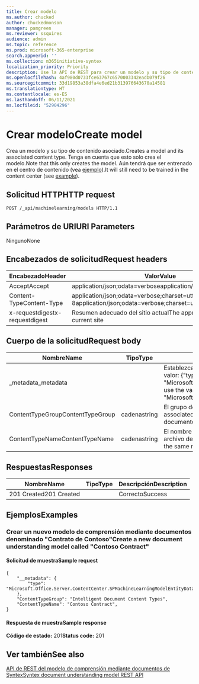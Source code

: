 ```yaml
---
title: Crear modelo
ms.author: chucked
author: chuckedmonson
manager: pamgreen
ms.reviewer: ssquires
audience: admin
ms.topic: reference
ms.prod: microsoft-365-enterprise
search.appverid: ''
ms.collection: m365initiative-syntex
localization_priority: Priority
description: Use la API de REST para crear un modelo y su tipo de contenido asociado.
ms.openlocfilehash: 4af980d0733fce63767c6570003342eadb079f26
ms.sourcegitcommit: 33d19853a38dfa4e6ed21b313976643670a14581
ms.translationtype: HT
ms.contentlocale: es-ES
ms.lasthandoff: 06/11/2021
ms.locfileid: "52904296"
---
```

# <a name="create-model"></a><span data-ttu-id="852ce-103">Crear modelo</span><span class="sxs-lookup"><span data-stu-id="852ce-103">Create model</span></span>

<span data-ttu-id="852ce-104">Crea un modelo y su tipo de contenido asociado.</span><span class="sxs-lookup"><span data-stu-id="852ce-104">Creates a model and its associated content type.</span></span> <span data-ttu-id="852ce-105">Tenga en cuenta que esto solo crea el modelo.</span><span class="sxs-lookup"><span data-stu-id="852ce-105">Note that this only creates the model.</span></span> <span data-ttu-id="852ce-106">Aún tendrá que ser entrenado en el centro de contenido (vea [ejemplo](rest-createmodel-method.md#examples)).</span><span class="sxs-lookup"><span data-stu-id="852ce-106">It will still need to be trained in the content center (see [example](rest-createmodel-method.md#examples)).</span></span>

## <a name="http-request"></a><span data-ttu-id="852ce-107">Solicitud HTTP</span><span class="sxs-lookup"><span data-stu-id="852ce-107">HTTP request</span></span>

```
POST /_api/machinelearning/models HTTP/1.1
```
## <a name="uri-parameters"></a><span data-ttu-id="852ce-108">Parámetros de URI</span><span class="sxs-lookup"><span data-stu-id="852ce-108">URI Parameters</span></span>

<span data-ttu-id="852ce-109">Ninguno</span><span class="sxs-lookup"><span data-stu-id="852ce-109">None</span></span>

## <a name="request-headers"></a><span data-ttu-id="852ce-110">Encabezados de solicitud</span><span class="sxs-lookup"><span data-stu-id="852ce-110">Request headers</span></span>

| <span data-ttu-id="852ce-111">Encabezado</span><span class="sxs-lookup"><span data-stu-id="852ce-111">Header</span></span> | <span data-ttu-id="852ce-112">Valor</span><span class="sxs-lookup"><span data-stu-id="852ce-112">Value</span></span> |
|--------|-------|
|<span data-ttu-id="852ce-113">Accept</span><span class="sxs-lookup"><span data-stu-id="852ce-113">Accept</span></span>|<span data-ttu-id="852ce-114">application/json;odata=verbose</span><span class="sxs-lookup"><span data-stu-id="852ce-114">application/json;odata=verbose</span></span>|
|<span data-ttu-id="852ce-115">Content-Type</span><span class="sxs-lookup"><span data-stu-id="852ce-115">Content-Type</span></span>|<span data-ttu-id="852ce-116">application/json;odata=verbose;charset=utf-8</span><span class="sxs-lookup"><span data-stu-id="852ce-116">application/json;odata=verbose;charset=utf-8</span></span>|
|<span data-ttu-id="852ce-117">x-requestdigest</span><span class="sxs-lookup"><span data-stu-id="852ce-117">x-requestdigest</span></span>|<span data-ttu-id="852ce-118">Resumen adecuado del sitio actual</span><span class="sxs-lookup"><span data-stu-id="852ce-118">The appropriate digest for current site</span></span>|

## <a name="request-body"></a><span data-ttu-id="852ce-119">Cuerpo de la solicitud</span><span class="sxs-lookup"><span data-stu-id="852ce-119">Request body</span></span>

|<span data-ttu-id="852ce-120">Nombre</span><span class="sxs-lookup"><span data-stu-id="852ce-120">Name</span></span>    |<span data-ttu-id="852ce-121">Tipo</span><span class="sxs-lookup"><span data-stu-id="852ce-121">Type</span></span>   |<span data-ttu-id="852ce-122">Descripción</span><span class="sxs-lookup"><span data-stu-id="852ce-122">Description</span></span> |
|--------|-------|------------|
|<span data-ttu-id="852ce-123">_metadata</span><span class="sxs-lookup"><span data-stu-id="852ce-123">_metadata</span></span>|  |<span data-ttu-id="852ce-124">Establezca la meta del objeto en SPO.</span><span class="sxs-lookup"><span data-stu-id="852ce-124">Set the object meta on the SPO.</span></span> <span data-ttu-id="852ce-125">Use siempre el valor: {"type": "Microsoft.Office.Server.ContentCenter.SPMachineLearningModelEntityData"}.</span><span class="sxs-lookup"><span data-stu-id="852ce-125">Always use the value: {"type": "Microsoft.Office.Server.ContentCenter.SPMachineLearningModelEntityData"}.</span></span> |
|<span data-ttu-id="852ce-126">ContentTypeGroup</span><span class="sxs-lookup"><span data-stu-id="852ce-126">ContentTypeGroup</span></span>|<span data-ttu-id="852ce-127">cadena</span><span class="sxs-lookup"><span data-stu-id="852ce-127">string</span></span>|<span data-ttu-id="852ce-128">El grupo de tipo de contenido asociado al modelo.</span><span class="sxs-lookup"><span data-stu-id="852ce-128">The associated content type group associated with the model.</span></span> <span data-ttu-id="852ce-129">El valor predeterminado es "Tipos de contenido de documento inteligente".</span><span class="sxs-lookup"><span data-stu-id="852ce-129">Defaulted to "Intelligent Document Content Types".</span></span>|
|<span data-ttu-id="852ce-130">ContentTypeName</span><span class="sxs-lookup"><span data-stu-id="852ce-130">ContentTypeName</span></span>|<span data-ttu-id="852ce-131">cadena</span><span class="sxs-lookup"><span data-stu-id="852ce-131">string</span></span>|<span data-ttu-id="852ce-132">El nombre del tipo de contenido asociado.</span><span class="sxs-lookup"><span data-stu-id="852ce-132">The associated content type name.</span></span> <span data-ttu-id="852ce-133">El archivo de modelo creado tendrá el mismo nombre.</span><span class="sxs-lookup"><span data-stu-id="852ce-133">The created model file will have the same name.</span></span>|

## <a name="responses"></a><span data-ttu-id="852ce-134">Respuestas</span><span class="sxs-lookup"><span data-stu-id="852ce-134">Responses</span></span>

| <span data-ttu-id="852ce-135">Nombre</span><span class="sxs-lookup"><span data-stu-id="852ce-135">Name</span></span>   | <span data-ttu-id="852ce-136">Tipo</span><span class="sxs-lookup"><span data-stu-id="852ce-136">Type</span></span>  | <span data-ttu-id="852ce-137">Descripción</span><span class="sxs-lookup"><span data-stu-id="852ce-137">Description</span></span>|
|--------|-------|------------|
|<span data-ttu-id="852ce-138">201 Created</span><span class="sxs-lookup"><span data-stu-id="852ce-138">201 Created</span></span>| |<span data-ttu-id="852ce-139">Correcto</span><span class="sxs-lookup"><span data-stu-id="852ce-139">Success</span></span>|

## <a name="examples"></a><span data-ttu-id="852ce-140">Ejemplos</span><span class="sxs-lookup"><span data-stu-id="852ce-140">Examples</span></span>

### <a name="create-a-new-document-understanding-model-called-contoso-contract"></a><span data-ttu-id="852ce-141">Crear un nuevo modelo de comprensión mediante documentos denominado "Contrato de Contoso"</span><span class="sxs-lookup"><span data-stu-id="852ce-141">Create a new document understanding model called "Contoso Contract"</span></span>

#### <a name="sample-request"></a><span data-ttu-id="852ce-142">Solicitud de muestra</span><span class="sxs-lookup"><span data-stu-id="852ce-142">Sample request</span></span>

```
{
    "__metadata": {
        "type": "Microsoft.Office.Server.ContentCenter.SPMachineLearningModelEntityData"
    },
    "ContentTypeGroup": "Intelligent Document Content Types",
    "ContentTypeName": "Contoso Contract",
}
```

#### <a name="sample-response"></a><span data-ttu-id="852ce-143">Respuesta de muestra</span><span class="sxs-lookup"><span data-stu-id="852ce-143">Sample response</span></span>

<span data-ttu-id="852ce-144">**Código de estado:** 201</span><span class="sxs-lookup"><span data-stu-id="852ce-144">**Status code:** 201</span></span>

## <a name="see-also"></a><span data-ttu-id="852ce-145">Ver también</span><span class="sxs-lookup"><span data-stu-id="852ce-145">See also</span></span>

[<span data-ttu-id="852ce-146">API de REST del modelo de comprensión mediante documentos de Syntex</span><span class="sxs-lookup"><span data-stu-id="852ce-146">Syntex document understanding model REST API</span></span>](syntex-model-rest-api.md)

